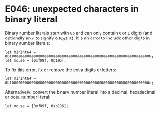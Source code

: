 # E046: unexpected characters in binary literal

Binary number literals start with `0b` and can only contain `0` or `1` digits
(and optionally an `n` to signify a `BigInt`). It is an error to include other
digits in binary number literals:

    let minInt64 = 0b1000000000000000000000000000000000000000000000000000000000000000N;
    let mouse = [0xf09f, 0b196];

To fix this error, fix or remove the extra digits or letters:

    let minInt64 = 0b1000000000000000000000000000000000000000000000000000000000000000n;

Alternatively, convert the binary number literal into a decimal, hexadecimal, or
octal number literal:

    let mouse = [0xf09f, 0xb196];
